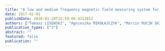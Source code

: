 ```yaml
---
title: "A low and medium frequency magnetic field measuring system for assessment of human body exposure"
date: 2017-01-01
publishDate: 2020-01-20T15:59:09.431281Z
authors: ["Tomasz LISEWSKI", "Agnieszka MIKOŁAJCZYK", "Marcin RUCIN SKI", "Stanisław ABRAMIK"]
publication_types: ["2"]
abstract: ""
featured: false
publication: ""
---
```


